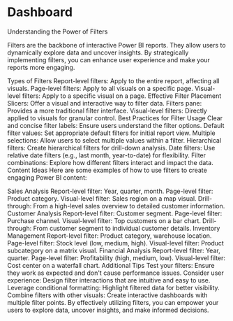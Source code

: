 # Dashboard
Understanding the Power of Filters

Filters are the backbone of interactive Power BI reports. They allow users to dynamically explore data and uncover insights. By strategically implementing filters, you can enhance user experience and make your reports more engaging.

Types of Filters
Report-level filters: Apply to the entire report, affecting all visuals.
Page-level filters: Apply to all visuals on a specific page.
Visual-level filters: Apply to a specific visual on a page.
Effective Filter Placement
Slicers: Offer a visual and interactive way to filter data.
Filters pane: Provides a more traditional filter interface.
Visual-level filters: Directly applied to visuals for granular control.
Best Practices for Filter Usage
Clear and concise filter labels: Ensure users understand the filter options.
Default filter values: Set appropriate default filters for initial report view.
Multiple selections: Allow users to select multiple values within a filter.
Hierarchical filters: Create hierarchical filters for drill-down analysis.
Date filters: Use relative date filters (e.g., last month, year-to-date) for flexibility.
Filter combinations: Explore how different filters interact and impact the data.
Content Ideas
Here are some examples of how to use filters to create engaging Power BI content:

Sales Analysis
Report-level filter: Year, quarter, month.
Page-level filter: Product category.
Visual-level filter: Sales region on a map visual.
Drill-through: From a high-level sales overview to detailed customer information.
Customer Analysis
Report-level filter: Customer segment.
Page-level filter: Purchase channel.
Visual-level filter: Top customers on a bar chart.
Drill-through: From customer segment to individual customer details.
Inventory Management
Report-level filter: Product category, warehouse location.
Page-level filter: Stock level (low, medium, high).
Visual-level filter: Product subcategory on a matrix visual.
Financial Analysis
Report-level filter: Year, quarter.
Page-level filter: Profitability (high, medium, low).
Visual-level filter: Cost center on a waterfall chart.
Additional Tips
Test your filters: Ensure they work as expected and don't cause performance issues.
Consider user experience: Design filter interactions that are intuitive and easy to use.
Leverage conditional formatting: Highlight filtered data for better visibility.
Combine filters with other visuals: Create interactive dashboards with multiple filter points.
By effectively utilizing filters, you can empower your users to explore data, uncover insights, and make informed decisions.
